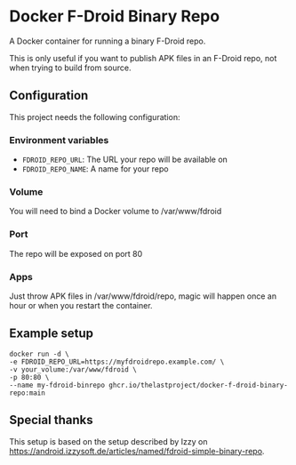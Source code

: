 # Docker F-Droid Binary Repo

A Docker container for running a binary F-Droid repo.

This is only useful if you want to publish APK files in an F-Droid repo, not when trying to build from source.

## Configuration
This project needs the following configuration:

### Environment variables
- `FDROID_REPO_URL`: The URL your repo will be available on
- `FDROID_REPO_NAME`: A name for your repo

### Volume
You will need to bind a Docker volume to /var/www/fdroid

### Port
The repo will be exposed on port 80

### Apps
Just throw APK files in /var/www/fdroid/repo, magic will happen once an hour or when you restart the container.

## Example setup
```
docker run -d \
-e FDROID_REPO_URL=https://myfdroidrepo.example.com/ \
-v your_volume:/var/www/fdroid \
-p 80:80 \
--name my-fdroid-binrepo ghcr.io/thelastproject/docker-f-droid-binary-repo:main
```

## Special thanks
This setup is based on the setup described by Izzy on https://android.izzysoft.de/articles/named/fdroid-simple-binary-repo.
